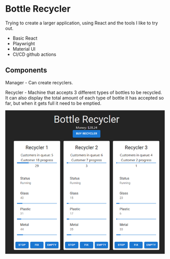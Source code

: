 # Bottle Recycler

Trying to create a larger application, using React and the tools I like to try out.

- Basic React
- Playwright
- Material UI
- CI/CD github actions

## Components

Manager - Can create recyclers.

Recycler - Machine that accepts 3 different types of bottles to be recycled. It can also display the total amount of each type of bottle it has accepted so far, but when it gets full it need to be emptied.

![Screenshot](./doc/image.png)
